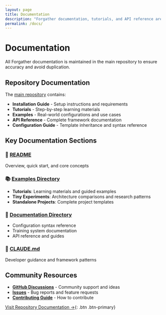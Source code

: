 ```yaml
---
layout: page
title: Documentation
description: "Forgather documentation, tutorials, and API reference are maintained in the main GitHub repository."
permalink: /docs/
---
```


# Documentation

All Forgather documentation is maintained in the main repository to ensure accuracy and avoid duplication.

## Repository Documentation

The [main repository](https://github.com/jdinalt/forgather) contains:

- **Installation Guide** - Setup instructions and requirements
- **Tutorials** - Step-by-step learning materials  
- **Examples** - Real-world configurations and use cases
- **API Reference** - Complete framework documentation
- **Configuration Guide** - Template inheritance and syntax reference

## Key Documentation Sections

### 📖 [README](https://github.com/jdinalt/forgather/blob/main/README.md)
Overview, quick start, and core concepts

### 📚 [Examples Directory](https://github.com/jdinalt/forgather/tree/main/examples)
- **Tutorials**: Learning materials and guided examples
- **Tiny Experiments**: Architecture comparisons and research patterns
- **Standalone Projects**: Complete project templates

### 🔧 [Documentation Directory](https://github.com/jdinalt/forgather/tree/main/docs)
- Configuration syntax reference
- Training system documentation  
- API reference and guides

### 📝 [CLAUDE.md](https://github.com/jdinalt/forgather/blob/main/CLAUDE.md)
Developer guidance and framework patterns

## Community Resources

- **[GitHub Discussions](https://github.com/jdinalt/forgather/discussions)** - Community support and ideas
- **[Issues](https://github.com/jdinalt/forgather/issues)** - Bug reports and feature requests
- **[Contributing Guide](https://github.com/jdinalt/forgather/blob/main/docs/contributing/)** - How to contribute

[Visit Repository Documentation →](https://github.com/jdinalt/forgather){: .btn .btn-primary}